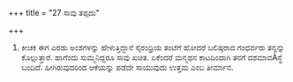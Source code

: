 +++
title = "27 ಸಾವು ತಪ್ಪದು"

+++
1. ಕೀಚಕ ಈಗ ಎರಡು ಅಂಶಗಳನ್ನು ಹೇಳುತ್ತಿದ್ದಾನೆ ಸೈರಂಧ್ರಿಯ ತಂಟೆಗೆ ಹೋದರೆ ಬಲಿಷ್ಠರಾದ ಗಂಧರ್ವರು ತನ್ನನ್ನು ಕೊಲ್ಲುತ್ತಾರೆ. ಹಾಗೆಂದು ಸುಮ್ಮನಿದ್ದರೂ ಸಾವು ಖಚಿತ. ಏಕೆಂದರೆ ಮನ್ಮಥನ ಕಾಟದಿಂದಾಗಿ ತನಗೆ ದಶಮಾವÀಸ್ಥೆ ಬಂದಿದೆ. ಹೀಗಿರುವುದರಿಂದ ಆಕೆಯನ್ನು ಪಡೆದೇ ಸಾಯುವುದು ಉತ್ತಮ ಎಂಬ ತೀರ್ಮಾನ.